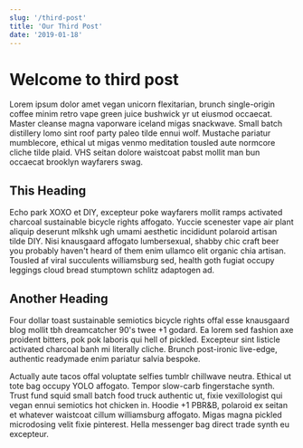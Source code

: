 ```yaml
---
slug: '/third-post'
title: 'Our Third Post'
date: '2019-01-18'
---
```


# Welcome to third post

Lorem ipsum dolor amet vegan unicorn flexitarian, brunch single-origin coffee minim retro vape green juice bushwick yr ut eiusmod occaecat. Master cleanse magna vaporware iceland migas snackwave. Small batch distillery lomo sint roof party paleo tilde ennui wolf. Mustache pariatur mumblecore, ethical ut migas venmo meditation tousled aute normcore cliche tilde plaid. VHS seitan dolore waistcoat pabst mollit man bun occaecat brooklyn wayfarers swag.

## This Heading

Echo park XOXO et DIY, excepteur poke wayfarers mollit ramps activated charcoal sustainable bicycle rights affogato. Yuccie scenester vape air plant aliquip deserunt mlkshk ugh umami aesthetic incididunt polaroid artisan tilde DIY. Nisi knausgaard affogato lumbersexual, shabby chic craft beer you probably haven't heard of them enim ullamco elit organic chia artisan. Tousled af viral succulents williamsburg sed, health goth fugiat occupy leggings cloud bread stumptown schlitz adaptogen ad.

## Another Heading

Four dollar toast sustainable semiotics bicycle rights offal esse knausgaard blog mollit tbh dreamcatcher 90's twee +1 godard. Ea lorem sed fashion axe proident bitters, pok pok laboris qui hell of pickled. Excepteur sint listicle activated charcoal banh mi literally cliche. Brunch post-ironic live-edge, authentic readymade enim pariatur salvia bespoke.

Actually aute tacos offal voluptate selfies tumblr chillwave neutra. Ethical ut tote bag occupy YOLO affogato. Tempor slow-carb fingerstache synth. Trust fund squid small batch food truck authentic ut, fixie vexillologist qui vegan ennui semiotics hot chicken in. Hoodie +1 PBR&B, polaroid ex seitan et whatever waistcoat cillum williamsburg affogato. Migas magna pickled microdosing velit fixie pinterest. Hella messenger bag direct trade synth eu excepteur.
